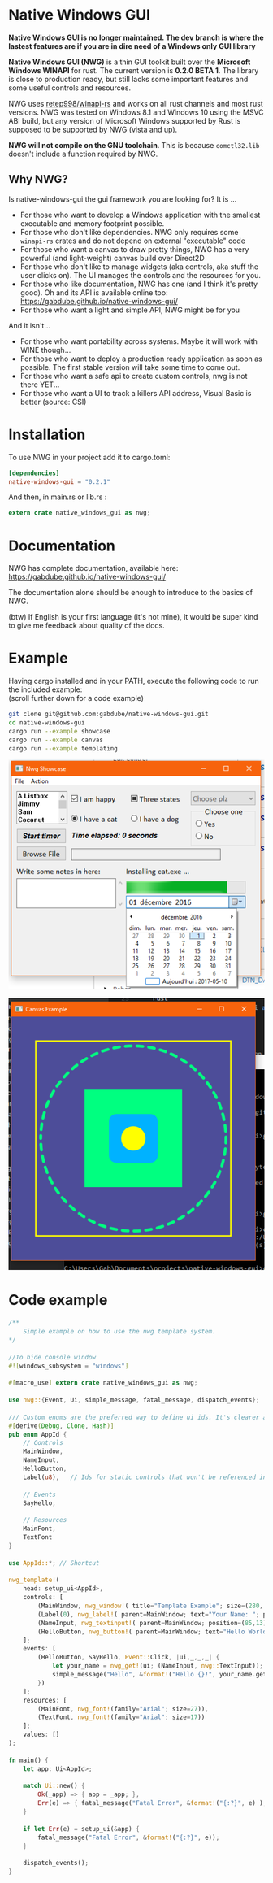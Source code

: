 # Native Windows GUI

**Native Windows GUI is no longer maintained. The dev branch is where the lastest features are if you are in dire need of a Windows only GUI library**

**Native Windows GUI (NWG)** is a thin GUI toolkit built over the **Microsoft Windows WINAPI** for rust. The 
current version is **0.2.0 BETA 1**. The library is close to production ready, but still lacks
some important features and some useful controls and resources.

NWG uses [retep998/winapi-rs](https://github.com/retep998/winapi-rs) and works on all rust channels and most
rust versions. NWG was tested on Windows 8.1 and Windows 10 using the MSVC ABI build, but any version of Microsoft Windows supported by Rust is supposed to be
supported by NWG (vista and up).

**NWG will not compile on the GNU toolchain**. This is because `comctl32.lib` doesn't include a function required by NWG.

## Why NWG?

Is native-windows-gui the gui framework you are looking for? It is ...

* For those who want to develop a Windows application with the smallest executable and memory footprint possible. 
* For those who don't like dependencies. NWG only requires some `winapi-rs` crates and do not depend on external "executable" code 
* For those who want a canvas to draw pretty things, NWG has a very powerful (and light-weight) canvas build over Direct2D
* For those who don't like to manage widgets (aka controls, aka stuff the user clicks on). The UI manages the controls and the resources for you.
* For those who like documentation, NWG has one (and I think it's pretty good). Oh and its API is available online too: https://gabdube.github.io/native-windows-gui/ 
* For those who want a light and simple API, NWG might be for you

And it isn't...

* For those who want portability across systems. Maybe it will work with WINE though...
* For those who want to deploy a production ready application as soon as possible. The first stable version will take some time to come out.
* For those who want a safe api to create custom controls, nwg is not there YET...
* For those who want a UI to track a killers API address, Visual Basic is better (source: CSI)

# Installation
To use NWG in your project add it to cargo.toml: 

```toml
[dependencies]
native-windows-gui = "0.2.1"
```

And then, in main.rs or lib.rs : 

```rust
extern crate native_windows_gui as nwg;
```

# Documentation

NWG has complete documentation, available here:  https://gabdube.github.io/native-windows-gui/

The documentation alone should be enough to introduce to the basics of NWG.

(btw) If English is your first language (it's not mine), it would be super kind to give me feedback about quality of the docs.

# Example
Having cargo installed and in your PATH, execute the following code to run the included example:  
(scroll further down for a code example)

```bash
git clone git@github.com:gabdube/native-windows-gui.git
cd native-windows-gui
cargo run --example showcase
cargo run --example canvas
cargo run --example templating
```

![A GUI](/img/showcase.png "Image")  

![A GUI](/img/canvas.png "Image")  

# Code example
```rust
/**
    Simple example on how to use the nwg template system.
*/

//To hide console window
#![windows_subsystem = "windows"]

#[macro_use] extern crate native_windows_gui as nwg;

use nwg::{Event, Ui, simple_message, fatal_message, dispatch_events};

/// Custom enums are the preferred way to define ui ids. It's clearer and more extensible than any other types (such as &'str).
#[derive(Debug, Clone, Hash)]
pub enum AppId {
    // Controls
    MainWindow,
    NameInput, 
    HelloButton,
    Label(u8),   // Ids for static controls that won't be referenced in the Ui logic can be shortened this way.

    // Events
    SayHello,

    // Resources
    MainFont,
    TextFont
}

use AppId::*; // Shortcut

nwg_template!(
    head: setup_ui<AppId>,
    controls: [
        (MainWindow, nwg_window!( title="Template Example"; size=(280, 105) )),
        (Label(0), nwg_label!( parent=MainWindow; text="Your Name: "; position=(5,15); size=(80, 25); font=Some(TextFont) )),
        (NameInput, nwg_textinput!( parent=MainWindow; position=(85,13); size=(185,22); font=Some(TextFont) )),
        (HelloButton, nwg_button!( parent=MainWindow; text="Hello World!"; position=(5, 45); size=(270, 50); font=Some(MainFont) ))
    ];
    events: [
        (HelloButton, SayHello, Event::Click, |ui,_,_,_| {
            let your_name = nwg_get!(ui; (NameInput, nwg::TextInput));
            simple_message("Hello", &format!("Hello {}!", your_name.get_text()) );
        })
    ];
    resources: [
        (MainFont, nwg_font!(family="Arial"; size=27)),
        (TextFont, nwg_font!(family="Arial"; size=17))
    ];
    values: []
);

fn main() {
    let app: Ui<AppId>;

    match Ui::new() {
        Ok(_app) => { app = _app; },
        Err(e) => { fatal_message("Fatal Error", &format!("{:?}", e) ); }
    }

    if let Err(e) = setup_ui(&app) {
        fatal_message("Fatal Error", &format!("{:?}", e));
    }

    dispatch_events();
}
```
